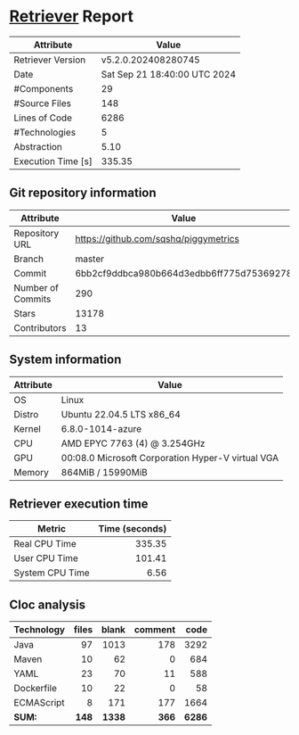 # [Retriever](https://github.com/PalladioSimulator/Palladio-ReverseEngineering-Retriever) Report
| Attribute          | Value |
| ------------------ | ----- |
| Retriever Version  | v5.2.0.202408280745 |
| Date               | Sat Sep 21 18:40:00 UTC 2024 |
| #Components        | 29 |
| #Source Files      | 148 |
| Lines of Code      | 6286 |
| #Technologies      | 5 |
| Abstraction        | 5.10 |
| Execution Time [s] | 335.35 |

## Git repository information
|      Attribute    | Value |
| ----------------- | ----- |
| Repository URL    | https://github.com/sqshq/piggymetrics |
| Branch            | master |
| Commit            | 6bb2cf9ddbca980b664d3edbb6ff775d75369278 |
| Number of Commits | 290 |
| Stars             | 13178 |
| Contributors      | 13 |


## System information
| Attribute | Value |
| --------- | ----- |
| OS | Linux  |
| Distro | Ubuntu 22.04.5 LTS x86_64  |
| Kernel | 6.8.0-1014-azure  |
| CPU | AMD EPYC 7763 (4) @ 3.254GHz  |
| GPU | 00:08.0 Microsoft Corporation Hyper-V virtual VGA  |
| Memory | 864MiB / 15990MiB  |

## Retriever execution time
| Metric | Time (seconds) |
| --- | ---: |
| Real CPU Time | 335.35 |
| User CPU Time | 101.41 |
| System CPU Time | 6.56 |
<!--
Explainations:
- __Real CPU Time__: actual time the command has run (can be less than total time spent in user and system mode for multi-threaded processes)
- __User CPU Time__: time the command has spent running in user mode
- __System CPU Time__: time the command has spent running in system or kernel mode
-->

## Cloc analysis

<!-- github.com/AlDanial/cloc v 1.90  T=0.50 s (319.8 files/s, 44077.4 lines/s) -->

|Technology|files|blank|comment|code|
|:-------|-------:|-------:|-------:|-------:|
|Java|97|1013|178|3292|
|Maven|10|62|0|684|
|YAML|23|70|11|588|
|Dockerfile|10|22|0|58|
|ECMAScript|8|171|177|1664|
|**SUM:**|**148**|**1338**|**366**|**6286**|
